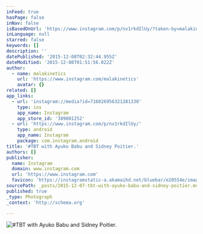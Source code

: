 ```yaml
---
inFeed: true
hasPage: false
inNav: false
isBasedOnUrl: 'https://www.instagram.com/p/nv1rkdIlUy/?taken-by=malakinetics'
inLanguage: null
starred: false
keywords: []
description: ''
datePublished: '2015-12-08T02:32:44.955Z'
dateModified: '2015-12-08T01:51:56.022Z'
author:
  - name: malakinetics
    url: 'https://www.instagram.com/malakinetics'
    avatar: {}
related: []
app_links:
  - url: 'instagram://media?id=716026956321281330'
    type: ios
    app_name: Instagram
    app_store_id: '389801252'
  - url: 'https://www.instagram.com/p/nv1rkdIlUy/'
    type: android
    app_name: Instagram
    package: com.instagram.android
title: '#TBT with Ayuko Babu and Sidney Poitier.'
authors: []
publisher:
  name: Instagram
  domain: www.instagram.com
  url: 'https://www.instagram.com'
  favicon: 'https://instagramstatic-a.akamaihd.net/bluebar/e20554e/images/ico/favicon.ico'
sourcePath: _posts/2015-12-07-tbt-with-ayuko-babu-and-sidney-poitier.md
published: true
_type: Photograph
_context: 'http://schema.org'

---
```

![#TBT with Ayuko Babu and Sidney Poitier.](https://s3-us-west-2.amazonaws.com/the-grid-img/p/4e6dd2d2ac5e3ee84dfb4d25b3ebcb4ce0f743f5.jpg)